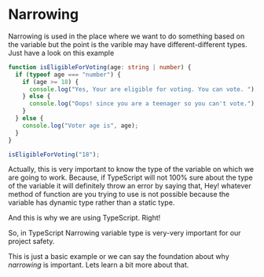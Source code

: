 # Narrowing

Narrowing is used in the place where we want to do something based on the variable but the point is the varible may have different-different types. Just have a look on this example

```ts
function isEligibleForVoting(age: string | number) {
  if (typeof age === "number") {
    if (age >= 18) {
      console.log("Yes, Your are eligible for voting. You can vote. ");
    } else {
      console.log("Oops! since you are a teenager so you can't vote.");
    }
  } else {
    console.log("Voter age is", age);
  }
}

isEligibleForVoting("18");
```

Actually, this is very important to know the type of the variable on which we are going to work. Because, if TypeScript will not 100% sure about the type of the variable it will definitely throw an error by saying that, Hey! whatever method of function are you trying to use is not possible because the variable has dynamic type rather than a static type.

And this is why we are using TypeScript. Right!

So, in TypeScript Narrowing variable type is very-very important for our project safety.

This is just a basic example or we can say the foundation about why _narrowing_ is important. Lets learn a bit more about that.
